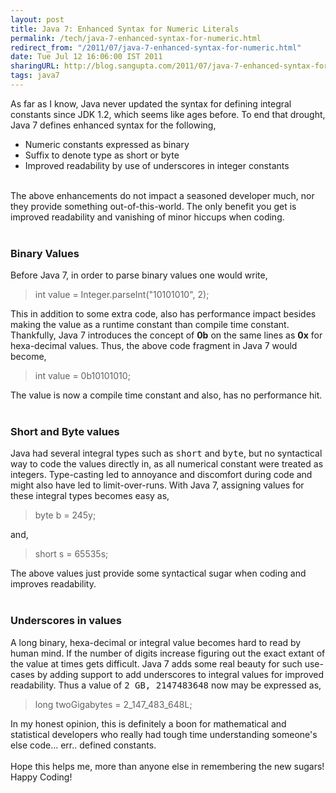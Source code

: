 ```yaml
---
layout: post
title: Java 7: Enhanced Syntax for Numeric Literals
permalink: /tech/java-7-enhanced-syntax-for-numeric.html
redirect_from: "/2011/07/java-7-enhanced-syntax-for-numeric.html"
date: Tue Jul 12 16:06:00 IST 2011
sharingURL: http://blog.sangupta.com/2011/07/java-7-enhanced-syntax-for-numeric.html
tags: java7
---
```

As far as I know, Java never updated the syntax for defining integral constants since JDK 1.2, which seems like ages before. To end that drought, Java 7 defines enhanced syntax for the following,
<br>
<ul>
    <li>Numeric constants expressed as binary</li>
    <li>Suffix to denote type as short or byte</li>
    <li>Improved readability by use of underscores in integer constants</li>
</ul>
<br>The above enhancements do not impact a seasoned developer much, nor they provide something out-of-this-world. The only benefit you get is improved readability and vanishing of minor hiccups when coding. 
<br>
<br>
<h3>Binary Values</h3>Before Java 7, in order to parse binary values one would write,
<br>
<blockquote>
    int value = Integer.parseInt("10101010", 2);
</blockquote>This in addition to some extra code, also has performance impact besides making the value as a runtime constant than compile time constant. Thankfully, Java 7 introduces the concept of 
<b>0b</b> on the same lines as 
<b>0x</b> for hexa-decimal values. Thus, the above code fragment in Java 7 would become,
<br>
<blockquote>
    int value = 0b10101010;
</blockquote>The value is now a compile time constant and also, has no performance hit.
<br>
<br>
<h3>Short and Byte values</h3>Java had several integral types such as 
<tt>short</tt> and 
<tt>byte</tt>, but no syntactical way to code the values directly in, as all numerical constant were treated as integers. Type-casting led to annoyance and discomfort during code and might also have led to limit-over-runs. With Java 7, assigning values for these integral types becomes easy as,
<br>
<blockquote>
    byte b = 245y;
</blockquote>and,
<br>
<blockquote>
    short s = 65535s;
</blockquote>The above values just provide some syntactical sugar when coding and improves readability.
<br>
<br>
<h3>Underscores in values</h3>A long binary, hexa-decimal or integral value becomes hard to read by human mind. If the number of digits increase figuring out the exact extant of the value at times gets difficult. Java 7 adds some real beauty for such use-cases by adding support to add underscores to integral values for improved readability. Thus a value of 
<tt>2 GB, 2147483648</tt> now may be expressed as,
<br>
<blockquote>
    long twoGigabytes = 2_147_483_648L;
</blockquote>In my honest opinion, this is definitely a boon for mathematical and statistical developers who really had tough time understanding someone's else code... err.. defined constants.
<br>
<br>Hope this helps me, more than anyone else in remembering the new sugars! Happy Coding!
<br>
